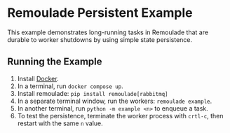 # Remoulade Persistent Example

This example demonstrates long-running tasks in Remoulade that are durable to
worker shutdowns by using simple state persistence.

## Running the Example

1. Install [Docker][docker].
1. In a terminal, run `docker compose up`.
1. Install remoulade: `pip install remoulade[rabbitmq]`
1. In a separate terminal window, run the workers: `remoulade example`.
1. In another terminal, run `python -m example <n>` to enqueue a task.
1. To test the persistence, terminate the worker process with `crtl-c`, then
   restart with the same `n` value.


[docker]: https://docs.docker.com/engine/install/
